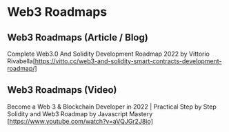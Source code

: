 # Web3 Roadmaps

## Web3 Roadmaps (Article / Blog)

Complete Web3.0 And Solidity Development Roadmap 2022 by Vittorio Rivabella[https://vitto.cc/web3-and-solidity-smart-contracts-development-roadmap/]

## Web3 Roadmaps (Video)

Become a Web 3 & Blockchain Developer in 2022 | Practical Step by Step Solidity and Web3 Roadmap by Javascript Mastery [https://www.youtube.com/watch?v=aVQJGr2J8io]
